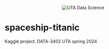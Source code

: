 <div style="text-align:center">
  
![UTA Data Science](https://github.com/rcghpge/spaceship-titanic/blob/main/UTA-DataScience-Logo.png)

</div>

# spaceship-titanic
Kaggle project. DATA-3402 UTA spring 2024
